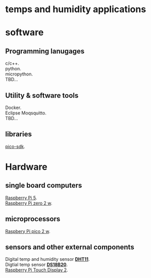 # temps and humidity applications 

# software
## Programming lanugages
c/c++.  
python.  
micropython.  
TBD...  
## Utility & software tools
Docker.  
Eclipse Moqsquitto.  
TBD...  
## libraries
[pico-sdk](https://github.com/raspberrypi/pico-sdk).  

# Hardware
## single board computers 
[Raspberry Pi 5](https://www.electrokit.com/raspberry-pi-5-4gb).  
[Raspberry Pi zero 2 w](https://www.electrokit.com/raspberry-pi-zero-2-wh-med-header).  
## microprocessors
[Raspbery Pi pico 2 w](https://www.electrokit.com/raspberry-pi-pico-2-wh).  
## sensors and other external components
Digital temp and humidity sensor [**DHT11**](https://www.electrokit.com/digital-temperatur-och-fuktsensor-dht11?gad_source=1&gclid=CjwKCAjw47i_BhBTEiwAaJfPphUT4hafatninANtBC2LyBjfZdAijiScUMjQQJ7mAta9504wdJjk9BoCUQAQAvD_BwE).  
Digtial temp sensor [**DS18B20**](https://www.electrokit.com/temperatursensor-ds18b20#:~:text=Digital%20temperatursensor%20DS18B20%20som%20m%C3%A4ter,9%2D%20och%2012%2Dbitar.).  
[Raspberry Pi Touch Display 2](https://www.electrokit.com/raspberry-pi-touch-display-2?gad_source=1&gclid=CjwKCAjw47i_BhBTEiwAaJfPpm3QhIrr4pp1sjCruy8f8WO_yzYBXjPS5uTyz6VbuVXTFLWNrVBRChoC2nEQAvD_BwE).  


